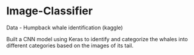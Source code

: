 # Image-Classifier

Data - Humpback whale identification (kaggle)

Built a CNN model using Keras to identify and categorize the whales into different categories based on the images of its tail.
